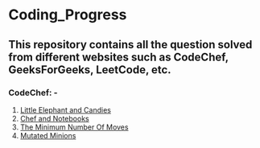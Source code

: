 # Coding_Progress

## This repository contains all the question solved from different websites such as CodeChef, GeeksForGeeks, LeetCode, etc.

### CodeChef: -

1) [Little Elephant and Candies](lecandy.cpp)
2) [Chef and Notebooks](cnote.cpp)
3) [The Minimum Number Of Moves](salary.cpp)
4) [Mutated Minions](chn15a.cpp)
